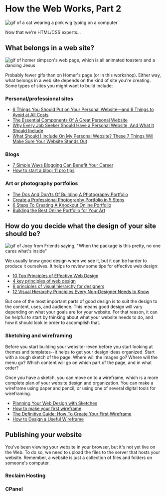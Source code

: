 # How the Web Works, Part 2

![gif of a cat wearing a pink wig typing on a computer](https://media.giphy.com/media/lXiRzPb8C5JTJcfPq/giphy.gif)

Now that we're HTML/CSS experts...

## What belongs in a web site?

![gif of homer simpson's web page, which is all animated toasters and a dancing Jesus](https://media.giphy.com/media/hNAIvVn5ZW3ug/giphy.gif)

Probably fewer gifs than on Homer's page (or in this workshop). Either way, what belongs in a web site depends on the kind of site you're creating. Some types of sites you might want to build include:

### Personal/professional sites

- [6 Things You Should Put on Your Personal Website—and 6 Things to Avoid at All Costs](https://www.themuse.com/advice/6-things-you-should-put-on-your-personal-websiteand-6-things-to-avoid-at-all-costs)
- [The Essential Components Of A Great Personal Website](https://collegeinfogeek.com/essential-components-of-personal-websites/)
- [Why Every Job Seeker Should Have a Personal Website, And What It Should Include](https://www.forbes.com/sites/jacquelynsmith/2013/04/26/why-every-job-seeker-should-have-a-personal-website-and-what-it-should-include/#2dbfa5e9119e)
- [What Should I Include On My Personal Website? These 7 Things Will Make Sure Your Website Stands Out](https://www.bustle.com/p/what-should-i-include-on-my-personal-website-these-7-things-will-make-sure-your-website-stands-out-2803041)

### Blogs

- [7 Simple Ways Blogging Can Benefit Your Career](https://www.thebalancecareers.com/ways-blogging-can-benefit-your-career-4044842)
- [How to start a blog: 11 pro tips](https://www.creativebloq.com/web-design/how-to-start-a-blog-1131726)

### Art or photography portfolios

- [The Dos And Don’ts Of Building A Photography Portfolio](https://www.shawacademy.com/blog/dos-and-donts-of-building-a-photography-portfolio/)
- [Create a Professional Photography Portfolio in 5 Steps](https://expertphotography.com/create-a-photography-portfolio/)
- [6 Steps To Creating A Knockout Online Portfolio](https://99u.adobe.com/articles/7127/6-steps-to-creating-a-knockout-online-portfolio)
- [Building the Best Online Portfolio for Your Art](https://www.artworkarchive.com/blog/building-the-best-online-portfolio-for-your-art)

## How do you decide what the design of your site should be?

![gif of Joey from Friends saying, "When the package is this pretty, no one cares what's inside"](https://media.giphy.com/media/ubQOPZPbPPJ7y/giphy.gif)

We usually know good design when we see it, but it can be harder to produce it ourselves. It helps to review some tips for effective web design:

- [10 Top Principles of Effective Web Design](https://shortiedesigns.com/2014/03/10-top-principles-effective-web-design/)
- [4 key principles of web design](https://99designs.com/blog/tips/web-design-basics-guide/)
- [6 principles of visual hierarchy for designers](https://99designs.com/blog/tips/6-principles-of-visual-hierarchy/)
- [12 Visual Hierarchy Principles Every Non-Designer Needs to Know](https://visme.co/blog/visual-hierarchy/)

But one of the most important parts of good design is to suit the design to the content, uses, and audience. This means good design will vary depending on what your goals are for your website. For that reason, it can be helpful to start by thinking about what your website needs to do, and how it should look in order to accomplish that.

### Sketching and wireframing

Before you start building your website--even before you start looking at themes and templates--it helps to get your design ideas organized. Start with a rough sketch of the page. Where will the images go? Where will the menu go? Which content will go on which part of the page, and in what order?

Once you have a sketch, you can move on to a wireframe, which is a more complete plan of your website design and organization. You can make a wireframe using paper and pencil, or using one of several digital tools for wireframing.

- [Planning Your Web Design with Sketches](https://tympanus.net/codrops/2013/01/29/planning-your-web-design-with-sketches/)
- [How to make your first wireframe](https://www.invisionapp.com/inside-design/how-to-wireframe/)
- [The Definitive Guide: How To Create Your First Wireframe](https://careerfoundry.com/en/blog/ux-design/how-to-create-your-first-wireframe/)
- [How to Design a Useful Wireframe](https://blog.teamtreehouse.com/how-to-design-a-useful-wireframe)

## Publishing your website 
You've been viewing your website in your browser, but it's not yet live on the Web. To do so, we need to upload the files to the server that hosts your website. Remember, a website is just a collection of files and folders on someone's computer.

### Reclaim Hosting


### CPanel

